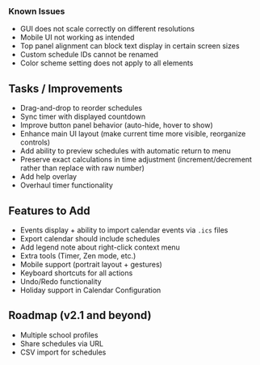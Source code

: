 ### Known Issues

- GUI does not scale correctly on different resolutions
- Mobile UI not working as intended
- Top panel alignment can block text display in certain screen sizes
- Custom schedule IDs cannot be renamed
- Color scheme setting does not apply to all elements

## Tasks / Improvements

- Drag-and-drop to reorder schedules
- Sync timer with displayed countdown
- Improve button panel behavior (auto-hide, hover to show)
- Enhance main UI layout (make current time more visible, reorganize controls)
- Add ability to preview schedules with automatic return to menu
- Preserve exact calculations in time adjustment (increment/decrement rather than replace with raw number)
- Add help overlay
- Overhaul timer functionality

## Features to Add

- Events display + ability to import calendar events via `.ics` files
- Export calendar should include schedules
- Add legend note about right-click context menu
- Extra tools (Timer, Zen mode, etc.)
- Mobile support (portrait layout + gestures)
- Keyboard shortcuts for all actions
- Undo/Redo functionality
- Holiday support in Calendar Configuration

## Roadmap (v2.1 and beyond)

- Multiple school profiles
- Share schedules via URL
- CSV import for schedules